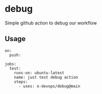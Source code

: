 # debug

Simple github action to debug our workflow

## Usage

```
on:
  push:

jobs:
  test:
    runs-on: ubuntu-latest
    name: just test debug action
    steps:
      - uses: o-devops/debug@main
```

